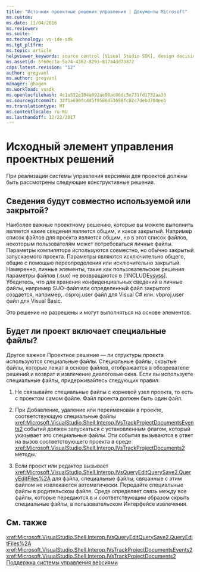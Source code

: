 ```yaml
---
title: "Источник проектные решения управления | Документы Microsoft"
ms.custom: 
ms.date: 11/04/2016
ms.reviewer: 
ms.suite: 
ms.technology: vs-ide-sdk
ms.tgt_pltfrm: 
ms.topic: article
helpviewer_keywords: source control [Visual Studio SDK], design decisions
ms.assetid: 5f60ec1a-5a74-4362-8293-817a4dd73872
caps.latest.revision: "12"
author: gregvanl
ms.author: gregvanl
manager: ghogen
ms.workload: vssdk
ms.openlocfilehash: 4c1a512e104a092ae98ac86dc5e731fd1732aa33
ms.sourcegitcommit: 32f1a690fc445f9586d53698fc82c7debd784eeb
ms.translationtype: MT
ms.contentlocale: ru-RU
ms.lasthandoff: 12/22/2017
---
```

# <a name="source-control-design-decisions"></a>Исходный элемент управления проектных решений
При реализации системы управления версиями для проектов должны быть рассмотрены следующие конструктивные решения.  
  
## <a name="will-information-be-shared-or-private"></a>Сведения будут совместно используемой или закрытой?  
 Наиболее важные проектному решению, которые вы можете выполнить является какие сведения является общим, и каков закрытый. Например список файлов для проекта является общим, но в этот список файлов, некоторым пользователям может потребоваться личные файлы. Параметры компилятора используются совместно, но обычно закрытый запускаемого проекта. Параметры являются исключительно общего, общие с помощью переопределения или исключительно закрытый. Намеренно, личные элементы, такие как пользовательские решения параметры файлов (.suo) не возвращаются в [!INCLUDE[vsvss](../../extensibility/includes/vsvss_md.md)]. Убедитесь, что для хранения конфиденциальных сведений в личные файлы, например SUO-файл или определенный файл закрытого создается, например,. csproj.user файл для Visual C# или. vbproj.user файл для Visual Basic.  
  
 Это решение не разрешены и могут выполняться на основе элементов.  
  
## <a name="will-the-project-include-special-files"></a>Будет ли проект включает специальные файлы?  
 Другое важное Проектное решение — ли структуры проекта используются специальные файлы. Специальные файлы, скрытые файлы, которые лежат в основе файлов, отображается в обозревателе решений и возврат и извлечение диалоговые окна. Если вы используете специальные файлы, придерживайтесь следующих правил:  
  
1.  Не связывайте специальные файлы с корневой узел проекта, то есть с проектом самом файле. Файл проекта должен быть один файл.  
  
2.  При Добавление, удаление или переименован в проекте, соответствующую специальные файлы <xref:Microsoft.VisualStudio.Shell.Interop.IVsTrackProjectDocumentsEvents2> событий должен запускаться с установленным флагом, который указывает это специальные файлы. Эти события вызываются в ответ на вызов соответствующего проекта в среде <xref:Microsoft.VisualStudio.Shell.Interop.IVsTrackProjectDocuments2> методы.  
  
3.  Если проект или редактор вызывает <xref:Microsoft.VisualStudio.Shell.Interop.IVsQueryEditQuerySave2.QueryEditFiles%2A> для файла, специальные файлы, связанные с этим файлом не извлекаются автоматически. Передайте специальные файлы в родительском файле. Среде определяет связь между все файлы, которые передаются в и соответствующим образом скрыть специальные файлы, в пользовательском Интерфейсе извлечения.  
  
## <a name="see-also"></a>См. также  
 <xref:Microsoft.VisualStudio.Shell.Interop.IVsQueryEditQuerySave2.QueryEditFiles%2A>   
 <xref:Microsoft.VisualStudio.Shell.Interop.IVsTrackProjectDocumentsEvents2>   
 <xref:Microsoft.VisualStudio.Shell.Interop.IVsTrackProjectDocuments2>   
 [Поддержка системы управления версиями](../../extensibility/internals/supporting-source-control.md)